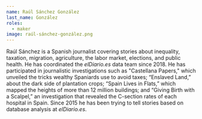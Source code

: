 ```yaml
---
name: Raúl Sánchez González
last_name: González
roles:
  - maker
image: raúl-sánchez-gonzález.png
---
```

Raúl Sánchez is a Spanish journalist covering stories about inequality, taxation, migration, agriculture, the labor market, elections, and public health. He has coordinated the *elDiario.es* data team since 2018. He has participated in journalistic investigations such as "Castellana Papers," which unveiled the tricks wealthy Spaniards use to avoid taxes; “Enslaved Land,” about the dark side of plantation crops; “Spain Lives in Flats,” which mapped the heights of more than 12 million buildings; and “Giving Birth with a Scalpel,” an investigation that revealed the C-section rates of each hospital in Spain. Since 2015 he has been trying to tell stories based on database analysis at *elDiario.es*.